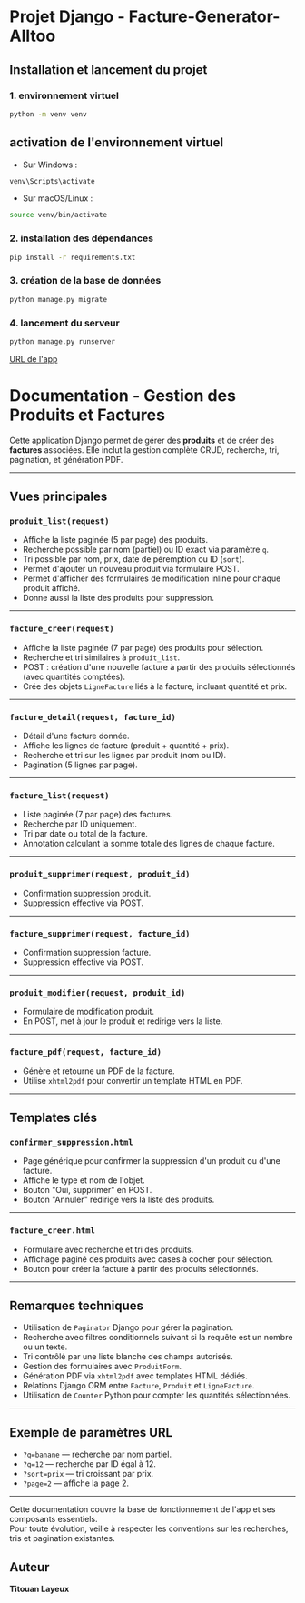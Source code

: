 # Projet Django - Facture-Generator-Alltoo

## Installation et lancement du projet

### 1. environnement virtuel

```bash
python -m venv venv
```

## activation de l'environnement virtuel
- Sur Windows :

```bash
venv\Scripts\activate
```
- Sur macOS/Linux :

```bash
source venv/bin/activate
```

### 2. installation des dépendances

```bash
pip install -r requirements.txt
```

### 3. création de la base de données

```bash
python manage.py migrate
```

### 4. lancement du serveur

```bash
python manage.py runserver
```


[URL de l'app](http://127.0.0.1:8000/)

# Documentation - Gestion des Produits et Factures

Cette application Django permet de gérer des **produits** et de créer des **factures** associées. Elle inclut la gestion complète CRUD, recherche, tri, pagination, et génération PDF.

---

## Vues principales

### `produit_list(request)`

- Affiche la liste paginée (5 par page) des produits.
- Recherche possible par nom (partiel) ou ID exact via paramètre `q`.
- Tri possible par nom, prix, date de péremption ou ID (`sort`).
- Permet d'ajouter un nouveau produit via formulaire POST.
- Permet d'afficher des formulaires de modification inline pour chaque produit affiché.
- Donne aussi la liste des produits pour suppression.

---

### `facture_creer(request)`

- Affiche la liste paginée (7 par page) des produits pour sélection.
- Recherche et tri similaires à `produit_list`.
- POST : création d'une nouvelle facture à partir des produits sélectionnés (avec quantités comptées).
- Crée des objets `LigneFacture` liés à la facture, incluant quantité et prix.

---

### `facture_detail(request, facture_id)`

- Détail d'une facture donnée.
- Affiche les lignes de facture (produit + quantité + prix).
- Recherche et tri sur les lignes par produit (nom ou ID).
- Pagination (5 lignes par page).

---

### `facture_list(request)`

- Liste paginée (7 par page) des factures.
- Recherche par ID uniquement.
- Tri par date ou total de la facture.
- Annotation calculant la somme totale des lignes de chaque facture.

---

### `produit_supprimer(request, produit_id)`

- Confirmation suppression produit.
- Suppression effective via POST.

---

### `facture_supprimer(request, facture_id)`

- Confirmation suppression facture.
- Suppression effective via POST.

---

### `produit_modifier(request, produit_id)`

- Formulaire de modification produit.
- En POST, met à jour le produit et redirige vers la liste.

---

### `facture_pdf(request, facture_id)`

- Génère et retourne un PDF de la facture.
- Utilise `xhtml2pdf` pour convertir un template HTML en PDF.

---

## Templates clés

### `confirmer_suppression.html`

- Page générique pour confirmer la suppression d'un produit ou d'une facture.
- Affiche le type et nom de l'objet.
- Bouton "Oui, supprimer" en POST.
- Bouton "Annuler" redirige vers la liste des produits.

---

### `facture_creer.html`

- Formulaire avec recherche et tri des produits.
- Affichage paginé des produits avec cases à cocher pour sélection.
- Bouton pour créer la facture à partir des produits sélectionnés.

---

## Remarques techniques

- Utilisation de `Paginator` Django pour gérer la pagination.
- Recherche avec filtres conditionnels suivant si la requête est un nombre ou un texte.
- Tri contrôlé par une liste blanche des champs autorisés.
- Gestion des formulaires avec `ProduitForm`.
- Génération PDF via `xhtml2pdf` avec templates HTML dédiés.
- Relations Django ORM entre `Facture`, `Produit` et `LigneFacture`.
- Utilisation de `Counter` Python pour compter les quantités sélectionnées.

---

## Exemple de paramètres URL

- `?q=banane` — recherche par nom partiel.
- `?q=12` — recherche par ID égal à 12.
- `?sort=prix` — tri croissant par prix.
- `?page=2` — affiche la page 2.

---

Cette documentation couvre la base de fonctionnement de l'app et ses composants essentiels.  
Pour toute évolution, veille à respecter les conventions sur les recherches, tris et pagination existantes.

## Auteur

**Titouan Layeux**
